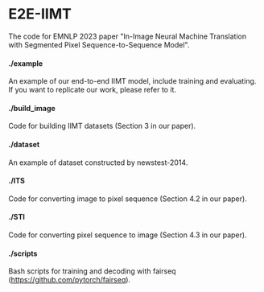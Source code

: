 # E2E-IIMT
The code for EMNLP 2023 paper "In-Image Neural Machine Translation with Segmented Pixel Sequence-to-Sequence Model".



#### ./example

An example of our end-to-end IIMT model, include training and evaluating. If you want to replicate our work, please refer to it.

#### ./build_image

Code for building IIMT datasets (Section 3 in our paper).

#### ./dataset

An example of dataset constructed by newstest-2014.

#### ./ITS

Code for converting image to pixel sequence (Section 4.2 in our paper).

#### ./STI

Code for converting pixel sequence to image (Section 4.3 in our paper).

#### ./scripts

Bash scripts for training and decoding with fairseq (https://github.com/pytorch/fairseq).
